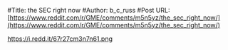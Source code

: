 #Title: the SEC right now
#Author: b_c_russ
#Post URL: [https://www.reddit.com/r/GME/comments/m5n5yz/the_sec_right_now/](https://www.reddit.com/r/GME/comments/m5n5yz/the_sec_right_now/)


https://i.redd.it/67r27cm3n7n61.png